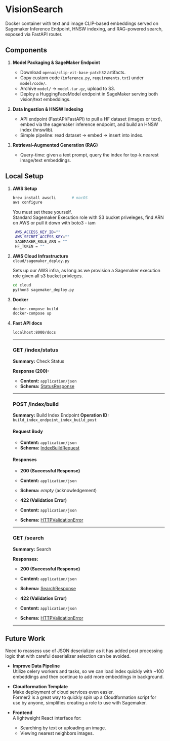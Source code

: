 # VisionSearch

Docker container with text and image CLIP-based embeddings served on Sagemaker Inference Endpoint, HNSW indexing, and RAG-powered search, exposed via FastAPI router.

## Components

1. **Model Packaging & SageMaker Endpoint**

   * Download `openai/clip-vit-base-patch32` artifacts.
   * Copy custom code (`inference.py`, `requirements.txt`) under `model/code/`.
   * Archive `model/` → `model.tar.gz`, upload to S3.
   * Deploy a HuggingFaceModel endpoint in SageMaker serving both vision/text embeddings.

2. **Data Ingestion & HNSW Indexing**

   * API endpoint (FastAPI/FastAPI) to pull a HF dataset (images or text), embed via the sagemaker inference endpoint, and build an HNSW index (hnswlib).
   * Simple pipeline: read dataset → embed → insert into index.

3. **Retrieval-Augmented Generation (RAG)**

   * Query-time: given a text prompt, query the index for top-k nearest image/text embeddings.

## Local Setup

1. **AWS Setup**

   ```bash
   brew install awscli       # macOS
   aws configure             
   ```

   You must set these yourself.  
   Standard Sagemaker Execution role with S3 bucket priveleges, find ARN on AWS or pull it down with boto3 - iam

   ```bash
    AWS_ACCESS_KEY_ID=""
    AWS_SECRET_ACCESS_KEY=""
    SAGEMAKER_ROLE_ARN = "" 
    HF_TOKEN = ""
   ```

2. **AWS Cloud Infrastructure**  
   `cloud/sagemaker_deploy.py`  

   Sets up our AWS infra, as long as we provision a Sagemaker execution role given all s3 bucket privleges.  

    ```bash
    cd cloud
    python3 sagemaker_deploy.py
    ```

3. **Docker**

   ```bash
   docker-compose build
   docker-compose up
   ```
4. **Fast API docs**

   `localhost:8000/docs`  

      ---

      ### GET /index/status

      **Summary:** Check Status

      **Response (200):**

      * **Content:** `application/json`
      * **Schema:** [StatusResponse](#statusresponse)

      ---

      ### POST /index/build

      **Summary:** Build Index Endpoint
      **Operation ID:** `build_index_endpoint_index_build_post`

      #### Request Body

      * **Content:** `application/json`
      * **Schema:** [IndexBuildRequest](#indexbuildrequest)

      #### Responses

      * **200 (Successful Response)**

      * **Content:** `application/json`
      * **Schema:** *empty* (acknowledgement)
      * **422 (Validation Error)**

      * **Content:** `application/json`
      * **Schema:** [HTTPValidationError](#httpvalidationerror)

      ---

      ### GET /search

      **Summary:** Search

      **Responses:**

      * **200 (Successful Response)**

      * **Content:** `application/json`
      * **Schema:** [SearchResponse](#searchresponse)
      * **422 (Validation Error)**

      * **Content:** `application/json`
      * **Schema:** [HTTPValidationError](#httpvalidationerror)

      ---

## Future Work

Need to reassess use of JSON deserializer as it has added post processing logic that with careful deserializer selection can be avoided.  

* **Improve Data Pipeline**  
   Utilize celery workers and tasks, so we can load index quickly with ~100 embeddings and then continue to add more embeddings in background.

* **Cloudformation Template**  
   Make deployment of cloud services even easier.  
   Former2 is a great way to quickly spin up a Cloudformation script for use by anyone, simplifies creating a role to use with Sagemaker.

* **Frontend**  
  A lightweight React interface for:

  * Searching by text or uploading an image.
  * Viewing nearest neighbors images.
